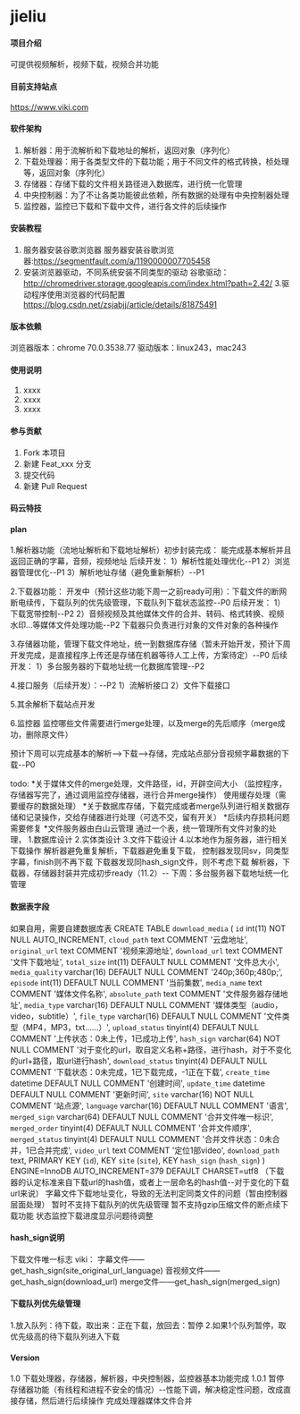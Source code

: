 # jieliu

#### 项目介绍
可提供视频解析，视频下载，视频合并功能

#### 目前支持站点
https://www.viki.com


#### 软件架构
1. 解析器：用于流解析和下载地址的解析，返回对象（序列化）
2. 下载处理器：用于各类型文件的下载功能；用于不同文件的格式转换，桢处理等，返回对象（序列化）
3. 存储器：存储下载的文件相关路径进入数据库，进行统一化管理
4. 中央控制器：为了不让各类功能彼此依赖，所有数据的处理有中央控制器处理
5. 监控器，监控已下载和下载中文件，进行各文件的后续操作

#### 安装教程
1. 服务器安装谷歌浏览器
服务器安装谷歌浏览器:https://segmentfault.com/a/1190000007705458
2. 安装浏览器驱动，不同系统安装不同类型的驱动
谷歌驱动：http://chromedriver.storage.googleapis.com/index.html?path=2.42/
3.驱动程序使用浏览器的代码配置
https://blog.csdn.net/zsjabjj/article/details/81875491

#### 版本依赖
浏览器版本：chrome 70.0.3538.77
驱动版本：linux243，mac243

#### 使用说明
1. xxxx
2. xxxx
3. xxxx

#### 参与贡献

1. Fork 本项目
2. 新建 Feat_xxx 分支
3. 提交代码
4. 新建 Pull Request


#### 码云特技

#### plan
1.解析器功能（流地址解析和下载地址解析）初步封装完成：
能完成基本解析并且返回正确的字幕，音频，视频地址
后续开发：
 1）解析性能处理优化--P1
 2）浏览器管理优化--P1
 3）解析地址存储（避免重新解析）--P1

2.下载器功能：
 开发中（预计这些功能下周一之前ready可用）：下载文件的断网断电续传，下载队列的优先级管理，下载队列下载状态监控--P0
后续开发：
 1）下载宽带控制--P2
 2）音频视频及其他媒体文件的合并、转码、格式转换、视频水印...等媒体文件处理功能--P2
下载器只负责进行对象的文件对象的各种操作

3.存储器功能，管理下载文件地址，统一到数据库存储（暂未开始开发，预计下周开发完成，是直接程序上传还是存储在机器等待人工上传，方案待定）--P0
后续开发：
 1）多台服务器的下载地址统一化数据库管理--P2
 
4.接口服务（后续开发）：--P2
 1）流解析接口
 2）文件下载接口

5.其余解析下载站点开发

6.监控器
监控哪些文件需要进行merge处理，以及merge的先后顺序（merge成功，删除原文件）

预计下周可以完成基本的解析-->下载-->存储，完成站点部分音视频字幕数据的下载--P0

todo:
*关于媒体文件的merge处理，文件路径，id，开辟空间大小
（监控程序，存储器写完了，通过调用监控存储器，进行合并merge操作）
使用缓存处理（需要缓存的数据处理）
*关于数据库存储，下载完成或者merge队列进行相关数据存储和记录操作，交给存储器进行处理（可选不交，留有开关）
*后续内存损耗问题需要修复
*文件服务器由白山云管理
通过一个表，统一管理所有文件对象的处理，
1.数据库设计
2.实体类设计
3.文件下载设计
4.以本地作为服务器，进行相关下载操作
解析器避免重复解析，下载器避免重复下载，
控制器发现同sv，同类型字幕，finish则不再下载
下载器发现同hash_sign文件，则不考虑下载
解析器，下载器，存储器封装并完成初步ready（11.2）--
下周：多台服务器下载地址统一化管理


#### 数据表字段
如果自用，需要自建数据库表
CREATE TABLE `download_media` (
  `id` int(11) NOT NULL AUTO_INCREMENT,
  `cloud_path` text COMMENT '云盘地址',
  `original_url` text COMMENT '视频来源地址',
  `download_url` text COMMENT '文件下载地址',
  `total_size` int(11) DEFAULT NULL COMMENT '文件总大小',
  `media_quality` varchar(16) DEFAULT NULL COMMENT '240p;360p;480p;',
  `episode` int(11) DEFAULT NULL COMMENT '当前集数',
  `media_name` text COMMENT '媒体文件名称',
  `absolute_path` text COMMENT '文件服务器存储地址',
  `media_type` varchar(16) DEFAULT NULL COMMENT '媒体类型（audio，video，subtitle）',
  `file_type` varchar(16) DEFAULT NULL COMMENT '文件类型（MP4，MP3，txt……）',
  `upload_status` tinyint(4) DEFAULT NULL COMMENT '上传状态：0未上传，1已成功上传',
  `hash_sign` varchar(64) NOT NULL COMMENT '对于变化的url，取自定义名称+路径，进行hash，对于不变化的url+路径，取url进行hash',
  `download_status` tinyint(4) DEFAULT NULL COMMENT '下载状态：0未完成，1已下载完成，-1正在下载',
  `create_time` datetime DEFAULT NULL COMMENT '创建时间',
  `update_time` datetime DEFAULT NULL COMMENT '更新时间',
  `site` varchar(16) NOT NULL COMMENT '站点源',
  `language` varchar(16) DEFAULT NULL COMMENT '语言',
  `merged_sign` varchar(64) DEFAULT NULL COMMENT '合并文件唯一标识',
  `merged_order` tinyint(4) DEFAULT NULL COMMENT '合并文件顺序',
  `merged_status` tinyint(4) DEFAULT NULL COMMENT '合并文件状态：0未合并，1已合并完成',
  `video_url` text COMMENT '定位1部video',
  `download_path` text,
  PRIMARY KEY (`id`),
  KEY `site` (`site`),
  KEY `hash_sign` (`hash_sign`)
) ENGINE=InnoDB AUTO_INCREMENT=379 DEFAULT CHARSET=utf8
（下载器的认定标准来自下载url的hash值，或者上一层命名的hash值--对于变化的下载url来说）
字幕文件下载地址变化，导致的无法判定同类文件的问题（暂由控制器层面处理）
暂时不支持下载队列的优先级管理
暂不支持gzip压缩文件的断点续下载功能
状态监控下载进度显示问题待调整

#### hash_sign说明
下载文件唯一标志
viki：
字幕文件——get_hash_sign(site_original_url_language)
音视频文件——get_hash_sign(download_url)
merge文件——get_hash_sign(merged_sign)

#### 下载队列优先级管理
1.放入队列：待下载，取出来：正在下载，放回去：暂停
2.如果1个队列暂停，取优先级高的待下载队列进入下载

#### Version
1.0
下载处理器，存储器，解析器，中央控制器，监控器基本功能完成
1.0.1
暂停存储器功能（有线程和进程不安全的情况）--性能下调，解决稳定性问题，改成直接存储，然后进行后续操作
完成处理器媒体文件合并



